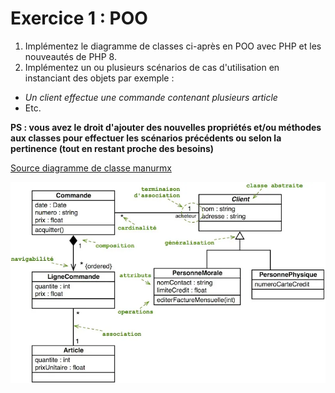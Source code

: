 # Exercice 1 : POO

1. Implémentez le diagramme de classes ci-après en POO avec PHP et les nouveautés de PHP 8.
2. Implémentez un ou plusieurs scénarios de cas d'utilisation en instanciant des objets par exemple :
- *Un client effectue une commande contenant plusieurs article*
- Etc.

**PS : vous avez le droit d'ajouter des nouvelles propriétés et/ou méthodes aux classes pour effectuer les scénarios précédents ou selon la pertinence (tout en restant proche des besoins)**
 
[Source diagramme de classe manurmx](https://medium.com/@manurnx/le-diagramme-de-classes-2447602613f2)

![eshop](./img/diag_class_product.webp)
